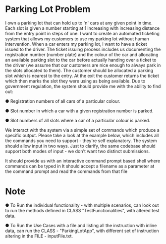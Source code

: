 # Parking Lot Problem

I own a parking lot that can hold up to 'n' cars at any given point in time. 
Each slot is given a number starting at 1 increasing with increasing distance from the entry point in steps of one. 
I want to create an automated ticketing system that allows my customers to use my parking lot without human intervention. 
When a car enters my parking lot, I want to have a ticket issued to the driver. 
The ticket issuing process includes us documenting the registration number (number plate) and the colour of the car 
and allocating an available parking slot to the car before actually handing over a ticket to the driver 
(we assume that our customers are nice enough to always park in the slots allocated to them). 
The customer should be allocated a parking slot which is nearest to the entry.
At the exit the customer returns the ticket which then marks the slot they were using as being available. 
Due to government regulation, the system should provide me with the ability to find out:

● Registration numbers of all cars of a particular colour. 

● Slot number in which a car with a given registration number is parked. 

● Slot numbers of all slots where a car of a particular colour is parked.


We interact with the system via a simple set of commands which produce a specific output.
Please take a look at the example below, which includes all the commands you need to support - they're
self explanatory. The system should allow input in two ways. Just to clarify, 
the same codebase should support both modes of input - we don't want two distinct 
submissions.

It should provide us with an interactive command prompt based shell where commands can be typed in
It should accept a filename as a parameter at the command prompt and read the commands from that file

# Note
● To Run the individual functionality - with multiple scenarios, can look out to run the methods defined in CLASS "TestFunctionalities",
with altered test data.

● To Run the Use Cases with a file and listing all the instruction with inline data,
can run the CLASS - "ParkingLotApp", with different set of instruction altering
in the FILE - inputFile.txt.
